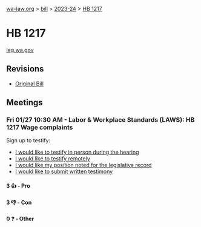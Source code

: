 [wa-law.org](/) > [bill](/bill/) > [2023-24](/bill/2023-24/) > [HB 1217](/bill/2023-24/hb/1217/)

# HB 1217
[leg.wa.gov](https://app.leg.wa.gov/billsummary?BillNumber=1217&Year=2023&Initiative=false)

## Revisions
* [Original Bill](1/)

## Meetings
### Fri 01/27 10:30 AM - Labor & Workplace Standards (LAWS): HB 1217 Wage complaints
Sign up to testify:
* [I would like to testify in person during the hearing](https://app.leg.wa.gov/csi/Testifier/Add?chamber=House&mId=30490&aId=149571&caId=20697&tId=1)
* [I would like to testify remotely](https://app.leg.wa.gov/csi/Testifier/Add?chamber=House&mId=30490&aId=149571&caId=20697&tId=2)
* [I would like my position noted for the legislative record](https://app.leg.wa.gov/csi/Testifier/Add?chamber=House&mId=30490&aId=149571&caId=20697&tId=3)
* [I would like to submit written testimony](https://app.leg.wa.gov/csi/Testifier/Add?chamber=House&mId=30490&aId=149571&caId=20697&tId=4)

#### 3 👍 - Pro

#### 3 👎 - Con

#### 0 ❓ - Other
